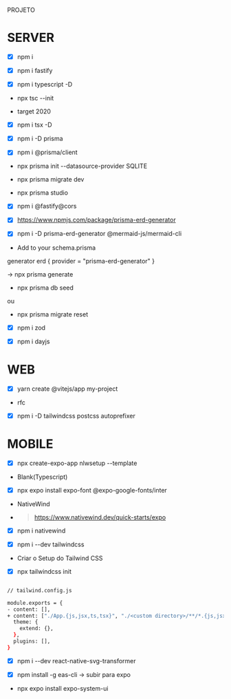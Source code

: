 PROJETO

# SERVER

- [X] npm i

- [X] npm i fastify

- [X] npm i typescript -D

* npx tsc --init

- target 2020

- [X] npm i tsx -D

- [X] npm i -D prisma
- [X] npm i @prisma/client

* npx prisma init --datasource-provider SQLITE

* npx prisma migrate dev

* npx prisma studio

- [X] npm i @fastify@cors

- [X] https://www.npmjs.com/package/prisma-erd-generator

- [X] npm i -D prisma-erd-generator @mermaid-js/mermaid-cli

* Add to your schema.prisma

generator erd {
  provider = "prisma-erd-generator"
}

-> npx prisma generate

* npx prisma db seed

ou

* npx prisma migrate reset 


- [X] npm i zod

- [X] npm i dayjs

# WEB

- [X] yarn create @vitejs/app my-project

- rfc

- [X] npm i -D tailwindcss postcss autoprefixer

# MOBILE

- [X] npx create-expo-app nlwsetup --template 

* Blank(Typescript)

- [X] npx expo install expo-font @expo-google-fonts/inter

* NativeWind

- > https://www.nativewind.dev/quick-starts/expo

- [X] npm i nativewind

- [X] npm i --dev tailwindcss

* Criar o Setup do Tailwind CSS

- [X] npx tailwindcss init

```bash

// tailwind.config.js

module.exports = {
- content: [],
+ content: ["./App.{js,jsx,ts,tsx}", "./<custom directory>/**/*.{js,jsx,ts,tsx}"],
  theme: {
    extend: {},
  },
  plugins: [],
}

```

- [X] npm i --dev react-native-svg-transformer

- [X] npm install -g eas-cli  -> subir para expo

* npx expo install expo-system-ui

